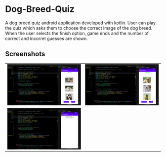 # Dog-Breed-Quiz
A dog breed quiz android application developed with kotlin. User can play the quiz which asks them to choose the correct image of the dog breed. When the user selects the finish option, game ends and the number of correct and incorret guesses are shown.

## Screenshots
<table>
   <tr>
    <td> <img src="screenshots/Screenshot  1.png"  alt="1" width = 360px></td>
    <td><img src="screenshots/Screenshot  2.png" alt="2" width = 360px></td>
   </tr> 
   <tr>
      <td><img src="screenshots/Screenshot  3.png" alt="3" width = 360px></td>
</table>



